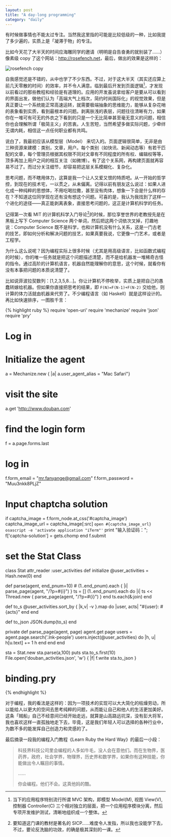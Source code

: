```yaml
---
layout: post
title: "A day-long programming"
category: "daily"
---
```


有时候做事情也不能太过专注。当然我这里指的可能是比较低级的一种，比如我提了多少遍的，实质上是「凝滞于物」的专注。

比如今天花了大半天的时间应海雕同学的邀请（明明是自告奋勇的就别装了……）像素级 copy 了这个网站：<http://rosefench.net>，最后，做出的效果是这样的：

![rosefench copy](http://landingtoday-pic.stor.sinaapp.com/original/f8f70a4431f8c9936b1200352d15b0dd.png)

自我感觉还是不错的，从中也学了不少东西。不过，对于这大半天（其实还应算上前几天零散的时间）的效率，并不令人满意。临到最后开发到页面逻辑[^1]，才发现以前看过的那些教程和经验是有道理的。应用的开发虽说拿给客户是要从可以看到的界面出发，做他们认为「高端大气上档次，简约时尚国际化」的视觉效果，但是真正要让一个系统能正常高速运转，就需要极端抽象的思维能力，能够从复杂花哨的表象看到实质，看到最根本的问题。剥离肤浅的表层，问题往往清晰有力，如果你在一堆可有可无的外衣之下看到的只是一个无比简单甚至毫无意义的问题，相信你也会理解所谓「极简主义」的苦衷。人生苦短，当然希望多做实际问题，少牵绊无谓内耗，相信这一点任何职业都有共鸣。

说白了，我最初应该从模型层（Model） 来切入的。页面逻辑很简单，无非是由三种资源来建模：类别，文章，用户。每个类别（如快讯、新闻动态等）有若干匹配的文章，每个管理员根据其权限不同对文章有不同程度的所有权、编辑权等等，顶多再加上用户之间的相互关注（如微博）。有了这个关系网，再构建页面就再容易不过了。而过分关注细节，却容易把这层关系模糊化、复杂化。

思考问题，而不瞎用体力，这算是我一个让人又爱又恨的特质吧。从一开始的哲学控，到现在的技术宅，一以贯之，从未偏离。记得以前有朋友这么说过：如果人进化成一种纯粹的思想体，不用吃喝拉撒，甚至没有肉体，想象一下会是什么样的存在？不知道这位同学现在还有没有想这个问题。可喜的是，我认为我找到了这样一个进化的途径——真正能剥离表象，直接思考问题的，这正是计算机科学的任务。

记得第一次看 MIT 的计算机科学入门导论[^2]的时候，那位享誉世界的老教授先是在黑板上写下 Computer Science 两个单词，然后把这两个词依次叉掉，打趣地说：Computer Science 既不是科学，也和计算机没有什么关系，这是一门古老的技艺，即如何分析和解决问题的技艺，如果真要我说，它更像一门艺术，或者是工程学。

为什么这么说呢？因为编程实际上很多时候（尤其是用高级语言，比如函数式编程的时候），你的唯一任务就是把这个问题描述清楚，而不是给机器发一堆稀奇古怪的指令。通过高阶的计算机语言，机器自然能理解你的意思，这个时候，就看你有没有本事把问题的本质说清楚了。

比如说菲波拉契数列：[1,2,3,5,8...]。你让计算机不停枚举，实质上是把自己的愚蠢转嫁给机器。但如果你直接把思考的结果，即 `F(N)=F(N-1)+F(N-2)` 交给他，则计算的体力活就由机器来代劳了。不少编程语言（如 Haskell）就是这样设计的。再比如快速排序，一图胜千言：

<!-- ![qsort](http://learnyouahaskell-zh-tw.csie.org/img/quicksort.png) -->

{% highlight ruby %}
require 'open-uri'
require 'mechanize'
require 'json'
require 'pry'

# Log in
# Initialize the agent
a = Mechanize.new { |a| a.user_agent_alias = "Mac Safari"}
# visit the site
a.get 'http://www.douban.com'
# find the login form
f = a.page.forms.last
# log in
f.form_email = "mr.fanyange@gmail.com"
f.form_password = "Muu3nkk8PLjZ"
# Input chaptcha solution
if captcha_image = f.form_node.at_css('#captcha_image')
  captcha_image_url = captcha_image[:src]
  `open #{captcha_image_url}`
  `osascript -e 'activate application "iTerm"'`
  print "输入验证码："; f['captcha-solution'] = gets.chomp
end
f.submit
# set the Stat Class
class Stat
  attr_reader :user_activities
  def initialize
    @user_activities = Hash.new(0)
  end

  def parse(agent, end_pnum=10)
    # (1..end_pnum).each { |i| parse_page(agent, "/?p=#{i}") }
    ts = []
    (1..end_pnum).each do |i|
      ts << Thread.new { parse_page(agent, "/?p=#{i}") }
    end
    ts.each(&:join)
  end

  def to_s
    @user_activities.sort_by { |k,v| -v }.map do |user, acts|
      "#{user}: #{acts}"
    end
  end

  def to_json
    JSON.dump(to_s)
  end

  private
  def parse_page(agent, page)
    agent.get page 
    users = agent.page.search('.lnk-people')
    users.inject(@user_activities) do |h, u|
      h[u.text] += 1
      h
    end
  end
end

sta = Stat.new
sta.parse(a,100)
puts sta.to_s.first(10)
File.open('douban_activities.json', 'w') { |f| f.write sta.to_json }
# binding.pry
{% endhighlight %}

对于编程，我的看法是这样的：因为一项技术的实现可以大大简化的枯燥劳动，所以能给人以更大的空间去思考纯粹的问题，从而能让自己和他人的生活更加美好。这条「贼船」自己不经意间已经开始走远，就算是山高路远坑深，没有彭大将军，我也喜欢这样一直孤独地走下去，毕竟，这是我们年轻人可以选择的各种行业中，为数不多的能发挥自己创造力和灵感的了。

最后摘录一段我的编程入门教程《Learn Ruby the Hard Way》的最后一小段：

> 科技界科技公司里会编程的人多如牛毛，没人会在意他们。而在生物界，医药界，政府，社会学界，物理界，历史界和数学界，如果你有这种技能，你能做出令人瞩目的事情。
> 
> ......
> 
> 你会编程。他们不会。这真他妈的酷。

[^1]: 当下的应用程序特别流行所谓 MVC 架构，即模型 Model(M), 视图 View(V), 控制器 Controller(C) 三个相对独立的层面，把一个应用程序模块分离，然后专项开发维护测试，清晰地组织成一个整体。

[^2]: 要知道这门课的教材是著名的 SICP……难度令人发指，所以我也没能学下去，不过，要论反洗脑的功效，的确是极其深刻的一课。